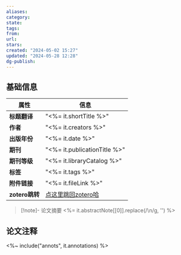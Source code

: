```yaml
---
aliases: 
category: 
state: 
tags: 
from: 
url: 
stars: 
created: "2024-05-02 15:27"
updated: "2024-05-28 12:28"
dg-publish: 
---
```

## 基础信息

| 属性           | 信息                                 |
| ------------ | ---------------------------------- |
| **标题翻译**     | "<%= it.shortTitle %>"             |
| **作者**       | "<%= it.creators %>"               |
| **出版年份**     | "<%= it.date %>"                   |
| **期刊**       | "<%= it.publicationTitle %>"       |
| **期刊等级**     | "<%= it.libraryCatalog %>"         |
| **标签**       | "<%= it.tags %>"                   |
| **附件链接**     | "<%= it.fileLink %>"               |
| **zotero跳转** | [点这里跳回zotero哈](<%= it.backlink %>) |

> [!note]- 论文摘要
> <%= it.abstractNote[[0]].replace(/\n/g, '') %>
> 

## 论文注释

<%~ include("annots", it.annotations) %>